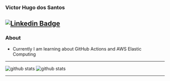 ### Victor Hugo dos Santos
  [![Linkedin Badge](https://img.shields.io/badge/-Victor_Hugo_dos_Santos-blue?style=flat-square&logo=Linkedin&logoColor=white&link=https://www.linkedin.com/in/victor-hugo-dos-santos///)](https://www.linkedin.com/in/victor-hugo-dos-santos/)
---------------------------------------------------------------------------------------------------------------------------------------------------------------------------------
### About

-  Currently I am learning about GitHub Actions and AWS Elastic Computing 

---------------------------------------------------------------------------------------------------------------------------------------------------------------------------------

![github stats](https://github-readme-stats.vercel.app/api?username=vhsantos26&show_icons=true&count_private=true)
![github stats](https://github-readme-stats.vercel.app/api/top-langs/?username=vhsantos26&layout=compact&count_private=true)

---------------------------------------------------------------------------------------------------------------------------------------------------------------------------------
